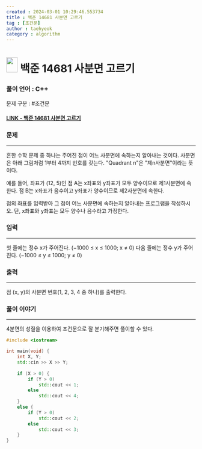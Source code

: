 ```yaml
---
created : 2024-03-01 10:29:46.553734
title : 백준 14681 사분면 고르기
tag : [조건문]
author : taehyeok
category : algorithm
---
```

# <img src="https://d2gd6pc034wcta.cloudfront.net/tier/1.svg" width="30" height="40"> 백준 14681 사분면 고르기


### 풀이 언어 : C++

문제 구분 : #조건문
#### [LINK - 백준 14681 사분면 고르기](https://www.acmicpc.net/problem/14681)

### 문제

<hr>


흔한 수학 문제 중 하나는 주어진 점이 어느 사분면에 속하는지 알아내는 것이다. 사분면은 아래 그림처럼 1부터 4까지 번호를 갖는다. "Quadrant n"은 "제n사분면"이라는 뜻이다.

예를 들어, 좌표가 (12, 5)인 점 A는 x좌표와 y좌표가 모두 양수이므로 제1사분면에 속한다. 점 B는 x좌표가 음수이고 y좌표가 양수이므로 제2사분면에 속한다.

점의 좌표를 입력받아 그 점이 어느 사분면에 속하는지 알아내는 프로그램을 작성하시오. 단, x좌표와 y좌표는 모두 양수나 음수라고 가정한다.

### 입력

<hr>


첫 줄에는 정수 x가 주어진다. (−1000 ≤ x ≤ 1000; x ≠ 0) 다음 줄에는 정수 y가 주어진다. (−1000 ≤ y ≤ 1000; y ≠ 0)

### 출력

<hr>


점 (x, y)의 사분면 번호(1, 2, 3, 4 중 하나)를 출력한다.
### 풀이 이야기

<hr>

4분면의 성질을 이용하여 조건문으로 잘 분기해주면 풀이할 수 있다.

``` c++
#include <iostream>

int main(void) {
    int X, Y;
    std::cin >> X >> Y;
 
    if (X > 0) {
        if (Y > 0)
            std::cout << 1;
        else
            std::cout << 4;
    }
    else {
        if (Y > 0)
            std::cout << 2;
        else
            std::cout << 3;
    }
}
```
